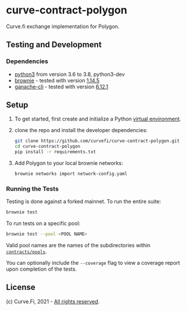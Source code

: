 # curve-contract-polygon
Curve.fi exchange implementation for Polygon.

## Testing and Development

### Dependencies

* [python3](https://www.python.org/downloads/release/python-368/) from version 3.6 to 3.8, python3-dev
* [brownie](https://github.com/iamdefinitelyahuman/brownie) - tested with version [1.14.5](https://github.com/eth-brownie/brownie/releases/tag/v1.14.5)
* [ganache-cli](https://github.com/trufflesuite/ganache-cli) - tested with version [6.12.1](https://github.com/trufflesuite/ganache-cli/releases/tag/v6.12.1)

## Setup

1. To get started, first create and initialize a Python [virtual environment](https://docs.python.org/3/library/venv.html).

2. clone the repo and install the developer dependencies:

    ```bash
    git clone https://github.com/curvefi/curve-contract-polygon.git
    cd curve-contract-polygon
    pip install -r requirements.txt
    ```

3. Add Polygon to your local brownie networks:

    ```bash
    brownie networks import network-config.yaml
    ```

### Running the Tests

Testing is done against a forked mainnet. To run the entire suite:

```bash
brownie test
```

To run tests on a specific pool:

```bash
brownie test --pool <POOL NAME>
```

Valid pool names are the names of the subdirectories within [`contracts/pools`](contracts/pools).

You can optionally include the `--coverage` flag to view a coverage report upon completion of the tests.

## License

(c) Curve.Fi, 2021 - [All rights reserved](LICENSE).

